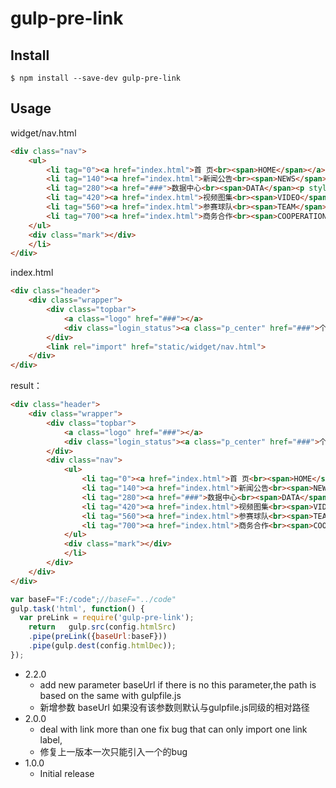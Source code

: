 # gulp-pre-link

## Install

    $ npm install --save-dev gulp-pre-link


## Usage


widget/nav.html
```html
<div class="nav">
	<ul>
		<li tag="0"><a href="index.html">首 页<br><span>HOME</span></a></li>
		<li tag="140"><a href="index.html">新闻公告<br><span>NEWS</span></a></li>
		<li tag="280"><a href="###">数据中心<br><span>DATA</span><p style="text-indent:160px"><a href="data-trailer.html">赛事预告</a><a href="data-schedule.html">赛程赛果</a><a href="data-points.html">赛事数据</a></p></a></li>
		<li tag="420"><a href="index.html">视频图集<br><span>VIDEO</span></a></li>
		<li tag="560"><a href="index.html">参赛球队<br><span>TEAM</span></a></li>
		<li tag="700"><a href="index.html">商务合作<br><span>COOPERATION</span></a></li>
	</ul>
	<div class="mark"></div>
	</li>
</div>
```

index.html
```html
<div class="header">
	<div class="wrapper">
		<div class="topbar">
			<a class="logo" href="###"></a>
			<div class="login_status"><a class="p_center" href="###">个人中心</a> <a href="###">登陆</a> <a href="###">注册</a></div>
		</div>
		<link rel="import" href="static/widget/nav.html">
	</div>
</div>
```

result：
```html
<div class="header">
	<div class="wrapper">
		<div class="topbar">
			<a class="logo" href="###"></a>
			<div class="login_status"><a class="p_center" href="###">个人中心</a> <a href="###">登陆</a> <a href="###">注册</a></div>
		</div>
		<div class="nav">
			<ul>
				<li tag="0"><a href="index.html">首 页<br><span>HOME</span></a></li>
				<li tag="140"><a href="index.html">新闻公告<br><span>NEWS</span></a></li>
				<li tag="280"><a href="###">数据中心<br><span>DATA</span><p style="text-indent:160px"><a href="data-trailer.html">赛事预告</a><a href="data-schedule.html">赛程赛果</a><a href="data-points.html">赛事数据</a></p></a></li>
				<li tag="420"><a href="index.html">视频图集<br><span>VIDEO</span></a></li>
				<li tag="560"><a href="index.html">参赛球队<br><span>TEAM</span></a></li>
				<li tag="700"><a href="index.html">商务合作<br><span>COOPERATION</span></a></li>
			</ul>
			<div class="mark"></div>
			</li>
		</div>
	</div>
</div>
```

```js
var baseF="F:/code";//baseF="../code"
gulp.task('html', function() {
  var preLink = require('gulp-pre-link');
	return   gulp.src(config.htmlSrc)
	.pipe(preLink({baseUrl:baseF}))
	.pipe(gulp.dest(config.htmlDec));
});
```

* 2.2.0
  * add new parameter baseUrl if there is no this parameter,the path is based on the same with gulpfile.js
  * 新增参数 baseUrl 如果没有该参数则默认与gulpfile.js同级的相对路径
* 2.0.0
  * deal with link more than one fix bug that can only import one  link label, <link rel="import" href="a.html">
  * 修复上一版本一次只能引入一个<link rel="import" href="a.html">的bug
* 1.0.0
  * Initial release
